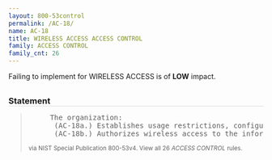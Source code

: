 ```yaml
---
layout: 800-53control
permalink: /AC-18/
name: AC-18
title: WIRELESS ACCESS ACCESS CONTROL
family: ACCESS CONTROL
family_cnt: 26
---
```

<p class="text-info">Failing to implement for WIRELESS ACCESS is of <b>LOW</b> impact.</p>

<h3 style="border-bottom:1px solid #ddd;margin:30px 0 8px 0;">Statement</h3>
<blockquote>
<pre>     The organization: 
      (AC-18a.) Establishes usage restrictions, configuration/connection requirements, and implementation guidance for wireless access; and 
      (AC-18b.) Authorizes wireless access to the information system prior to allowing such connections. 
</pre>
<p><small>via NIST Special Publication 800-53v4. View all 26 <i>ACCESS CONTROL</i> rules. <a href="/cce/ssg/group/$Group_id"><span class="glyphicon glyphicon-link"></span></a> </small></p>
</blockquote>

